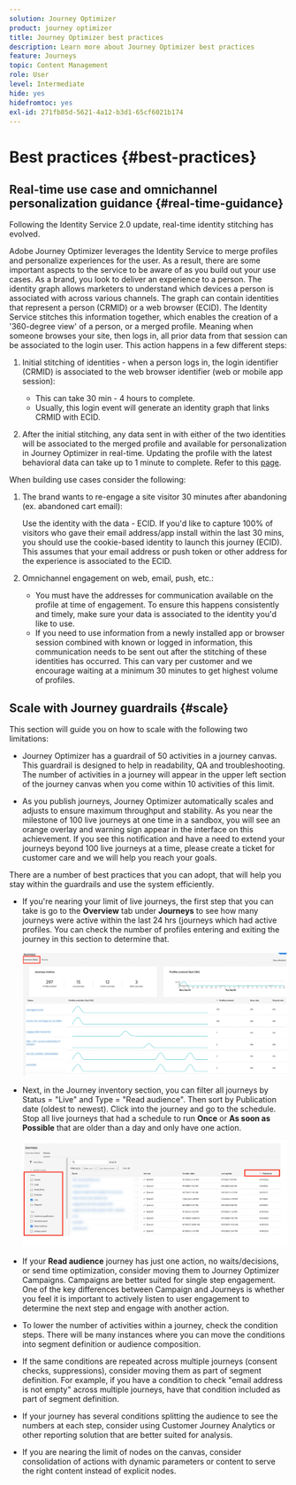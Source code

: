```yaml
---
solution: Journey Optimizer
product: journey optimizer
title: Journey Optimizer best practices
description: Learn more about Journey Optimizer best practices
feature: Journeys
topic: Content Management
role: User
level: Intermediate
hide: yes
hidefromtoc: yes
exl-id: 271fb85d-5621-4a12-b3d1-65cf6021b174
---
```

# Best practices {#best-practices}

## Real-time use case and omnichannel personalization guidance {#real-time-guidance}

Following the Identity Service 2.0 update, real-time identity stitching has evolved. 

Adobe Journey Optimizer leverages the Identity Service to merge profiles and personalize experiences for the user. As a result, there are some important aspects to the service to be aware of as you build out your use cases. As a brand, you look to deliver an experience to a person. The identity graph allows marketers to understand which devices a person is associated with across various channels. The graph can contain identities that represent a person (CRMID) or a web browser (ECID). The Identity Service stitches this information together, which enables the creation of a '360-degree view' of a person, or a merged profile. Meaning when someone browses your site, then logs in, all prior data from that session can be associated to the login user. This action happens in a few different steps:

1. Initial stitching of identities - when a person logs in, the login identifier (CRMID) is associated to the web browser identifier (web or mobile app session):

   * This can take 30 min - 4 hours to complete.
   * Usually, this login event will generate an identity graph that links CRMID with ECID.

1. After the initial stitching, any data sent in with either of the two identities will be associated to the merged profile and available for personalization in Journey Optimizer in real-time. Updating the profile with the latest behavioral data can take up to 1 minute to complete. Refer to this [page](https://experienceleague.adobe.com/docs/experience-platform/ingestion/streaming/overview.html).

When building use cases consider the following:

1. The brand wants to re-engage a site visitor 30 minutes after abandoning (ex. abandoned cart email): 

   Use the identity with the data - ECID. If you'd like to capture 100% of visitors who gave their email address/app install within the last 30 mins, you should use the cookie-based identity to launch this journey (ECID). This assumes that your email address or push token or other address for the experience is associated to the ECID.

1. Omnichannel engagement on web, email, push, etc.: 

   * You must have the addresses for communication available on the profile at time of engagement. To ensure this happens consistently and timely, make sure your data is associated to the identity you'd like to use.
   * If you need to use information from a newly installed app or browser session combined with known or logged in information, this communication needs to be sent out after the stitching of these identities has occurred. This can vary per customer and we encourage waiting at a minimum 30 minutes to get highest volume of profiles. 

## Scale with Journey guardrails {#scale}

This section will guide you on how to scale with the following two limitations: 

* Journey Optimizer has a guardrail of 50 activities in a journey canvas. This guardrail is designed to help in readability, QA and troubleshooting. The number of activities in a journey will appear in the upper left section of the journey canvas when you come within 10 activities of this limit. 

* As you publish journeys, Journey Optimizer automatically scales and adjusts to ensure maximum throughput and stability. As you near the milestone of 100 live journeys at one time in a sandbox, you will see an orange overlay and warning sign appear in the interface on this achievement. If you see this notification and have a need to extend your journeys beyond 100 live journeys at a time, please create a ticket for customer care and we will help you reach your goals.

There are a number of best practices that you can adopt, that will help you stay within the guardrails and use the system efficiently.

* If you're nearing your limit of live journeys, the first step that you can take is go to the **Overview** tab under **Journeys** to see how many journeys were active within the last 24 hrs (journeys which had active profiles. You can check the number of profiles entering and exiting the journey in this section to determine that.

   ![](assets/journey-guardrails2.png)

* Next, in the Journey inventory section, you can filter all journeys by Status = "Live" and Type = "Read audience". Then sort by Publication date (oldest to newest). Click into the journey and go to the schedule. Stop all live journeys that had a schedule to run **Once** or **As soon as Possible** that are older than a day and only have one action. 

   ![](assets/journey-guardrails1.png)

* If your **Read audience** journey has just one action, no waits/decisions, or send time optimization, consider moving them to Journey Optimizer Campaigns. Campaigns are better suited for single step engagement. One of the key differences between Campaign and Journeys is whether you feel it is important to actively listen to user engagement to determine the next step and engage with another action. 
* To lower the number of activities within a journey, check the condition steps. There will be many instances where you can move the conditions into segment definition or audience composition. 
* If the same conditions are repeated across multiple journeys (consent checks, suppressions), consider moving them as part of segment definition. For example, if you have a condition to check "email address is not empty" across multiple journeys, have that condition included as part of segment definition.
* If your journey has several conditions splitting the audience to see the numbers at each step, consider using Customer Journey Analytics or other reporting solution that are better suited for analysis.
* If you are nearing the limit of nodes on the canvas, consider consolidation of actions with dynamic parameters or content to serve the right content instead of explicit nodes.

